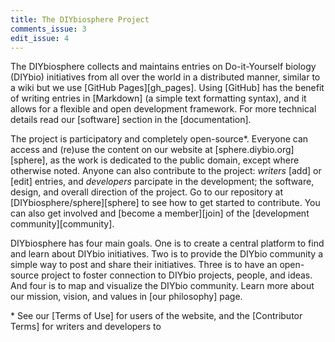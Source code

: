 ```yaml
---
title: The DIYbiosphere Project
comments_issue: 3
edit_issue: 4
---
```


The DIYbiosphere collects and maintains entries on Do-it-Yourself biology (DIYbio) initiatives from all over the world in a distributed manner, similar to a wiki but we use [GitHub Pages][gh_pages]. Using [GitHub] has the benefit of writing entries in [Markdown] (a simple text formatting syntax), and it allows for a flexible and open development framework. For more technical details read our [software] section in the [documentation].

The project is participatory and completely open-source\*. Everyone can access and (re)use the content on our website at [sphere.diybio.org][sphere], as the work is dedicated to the public domain, except where otherwise noted. Anyone can also contribute to the project: _writers_ [add] or [edit] entries, and _developers_ parcipate in the development; the software, design, and overall direction of the project. Go to our repository at [DIYbiosphere/sphere][sphere] to see how to get started to contribute. You can also get involved and [become a member][join] of the [development community][community].

DIYbiosphere has four main goals. One is to create a central platform to find and learn about DIYbio initiatives. Two is to provide the DIYbio community a simple way to post and share their initiatives. Three is to have an open-source project to foster connection to DIYbio projects, people, and ideas. And four is to map and visualize the DIYbio community. Learn more about our mission, vision, and values in [our philosophy] page.

\* See our [Terms of Use] for users of the website, and the [Contributor Terms] for writers and developers to
